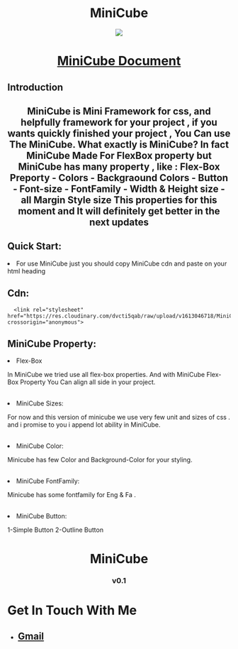 <div align="center">
  <h1 align="center">MiniCube</h1>
</div>
<div align="center">
  <img src="https://res.cloudinary.com/dvcti5qab/image/upload/v1613237440/MiniCube_ua8mgj.png">
  <h1><a href="https://docs.google.com/document/d/1kWUP1Sx6saTzW_JEmpwYrAUcwH00JjMaDY3rKwKKhK0/edit?usp=sharing">MiniCube Document</a></h1>
</div>
<div align="left">
  
<h2 align="left">Introduction<h2>
<div align="center">
  <p> MiniCube is Mini Framework for css, and helpfully framework for your project , if you wants quickly finished your project , You Can use The MiniCube.
      What exactly is MiniCube?
      In fact MiniCube Made For FlexBox property but MiniCube has many property , like : 
      Flex-Box Preporty - Colors - Backgraound Colors - Button - Font-size - FontFamily - Width & Height size - all Margin Style size 
      This properties for this moment and It will definitely get better in the next updates</p>
 </div>
  
 <h2>Quick Start:</h2>
     <li>For use MiniCube just you should copy MiniCube cdn and paste on your html heading
  <h2>Cdn:</h2>

```
  <link rel="stylesheet" href="https://res.cloudinary.com/dvcti5qab/raw/upload/v1613046718/MiniCube_tdqvs0.css" crossorigin="anonymous">
```

<div align="left">
  <h2>MiniCube Property:</h2>
    <li>Flex-Box</li>
    <p>In MiniCube we tried use all flex-box properties. 
      And with MiniCube Flex-Box Property You Can align all side in your project.
    </p>
  <br>
    <li>MiniCube Sizes:</li>
    <p>For now and this version of minicube we use very few unit and sizes of css .
      and i promise to you i append lot ability in MiniCube.
    </p>
  <br>
    <li>MiniCube Color:</li>
    <p>Minicube has few Color and Background-Color for your styling.</p>
  <br>
    <li>MiniCube FontFamily:</li>
    <p>Minicube has some fontfamily for Eng & Fa .</P>
  <br>
    <li>MiniCube Button:</li>
    <p> 1-Simple Button
     2-Outline Button </p>
</div>    
      
 <div align="center">
  <h1>MiniCube<h3>v0.1</h3></h1>
 </div>
 
 <div>
  <h1>Get In Touch With Me </h1>
  <ul>
    <li>
      <h2><a href="alirezafazeli2684@gmail.com">Gmail<a/></h2>
    </li>
  </ul>
 </div>
      
      

